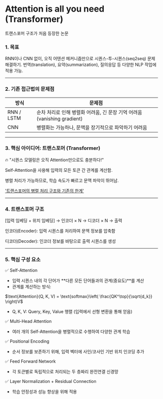 # Attention is all you need (Transformer)

트랜스포머 구조가 처음 등장한 논문

### 1. 목표

RNN이나 CNN 없이, 오직 어텐션 메커니즘만으로 시퀀스-투-시퀀스(seq2seq) 문제 해결하기.
번역(translation), 요약(summarization), 질의응답 등 다양한 NLP 작업에 적용 가능.

---

### 2. 기존 접근법의 문제점

| 방식         | 문제점                                                 |
| ---------- | --------------------------------------------------- |
| RNN / LSTM | 순차 처리로 인해 병렬화 어려움, 긴 문장 기억 어려움 (vanishing gradient) |
| CNN        | 병렬화는 가능하나, 문맥을 장기적으로 파악하기 어려움                       |

---

### 3. 핵심 아이디어: 트랜스포머 (Transformer)

🔥 "시퀀스 모델링은 오직 Attention만으로도 충분하다!"

Self-Attention을 사용해 입력의 모든 토큰 간 관계를 계산함.

병렬 처리가 가능하므로, 학습 속도가 빠르고 문맥 파악이 뛰어남.

['트랜스포머의 병렬 처리 구조와 기존의 한계']()

---

### 4. 트랜스포머 구조

[입력 임베딩 + 위치 임베딩] → 인코더 × N → 디코더 × N → 출력

인코더(Encoder): 입력 시퀀스를 처리하여 문맥 정보를 압축함

디코더(Decoder): 인코더 정보를 바탕으로 출력 시퀀스를 생성

---

### 5. 핵심 구성 요소
✅ Self-Attention
- 입력 시퀀스 내의 각 단어가 **다른 모든 단어들과의 관계(중요도)**를 계산
- 관계를 계산하는 방식:

$\text{Attention}(Q, K, V) = \text{softmax}\left( \frac{QK^\top}{\sqrt{d_k}} \right)V$

- Q, K, V: Query, Key, Value 행렬 (입력에서 선형 변환을 통해 얻음)

✅ Multi-Head Attention
- 여러 개의 Self-Attention을 병렬적으로 수행하여 다양한 관계 학습

✅ Positional Encoding
- 순서 정보를 보존하기 위해, 입력 벡터에 사인/코사인 기반 위치 인코딩 추가

✅ Feed Forward Network
- 각 토큰별로 독립적으로 처리되는 두 층짜리 완전연결 신경망

✅ Layer Normalization + Residual Connection
- 학습 안정성과 성능 향상을 위해 적용


